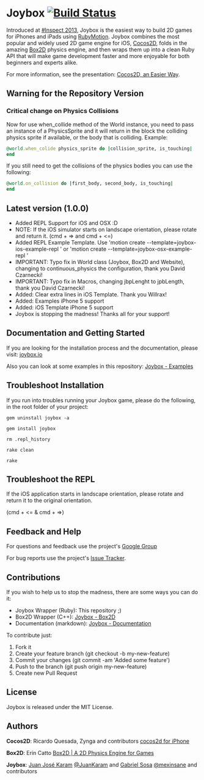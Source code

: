 # Joybox [![Build Status](https://travis-ci.org/rubymotion/Joybox.png?branch=master)](https://travis-ci.org/rubymotion/Joybox)
Introduced at [#Inspect 2013](http://www.rubymotion.com/conference/), Joybox is the easiest way to build 2D games for iPhones and iPads using [RubyMotion](http://www.rubymotion.com/). Joybox combines the most popular and widely used 2D game engine for iOS, [Cocos2D](http://www.cocos2d-iphone.org/), folds in the amazing [Box2D](http://box2d.org/) physics engine, and then wraps them up into a clean Ruby API that will make game development faster and more enjoyable for both beginners and experts alike.

For more information, see the presentation: [Cocos2D, an Easier Way](https://speakerdeck.com/curveberyl/cocos2d-an-easier-way).

## Warning for the Repository Version

### Critical change on Physics Collisions

Now for use when_collide method of the World instance, you need to pass an instance of a PhysicsSprite and it will return in the block the colliding physics sprite if available, or the body that is colliding. Example:

```ruby
@world.when_colide physics_sprite do |collision_sprite, is_touching|
end
```

If you still need to get the collisions of the physics bodies you can use the following:

```ruby
@world.on_collision do |first_body, second_body, is_touching|
end
```

## Latest version (1.0.0)
* Added REPL Support for iOS and OSX :D
* NOTE: If the iOS simulator starts on landscape orientation, please rotate and return it. (cmd + => and cmd + <=)
* Added REPL Example Template. Use 'motion create --template=joybox-ios-example-repl <name>' or 'motion create --template=joybox-osx-example-repl <name>'
* IMPORTANT: Typo fix in World class (Joybox, Box2D and Website), changing to continuous_physics the configuration, thank you David Czarnecki!
* IMPORTANT: Typo fix in Macros, changing jbpLenght to jpbLength, thank you David Czarnecki!
* Added: Clear extra lines in iOS Template. Thank you Willrax!
* Added: Examples iPhone 5 support
* Added: iOS Template iPhone 5 support
* Joybox is stopping the madness! Thanks all for your support!

## Documentation and Getting Started
If you are looking for the installation process and the documentation, please visit: [joybox.io](http://joybox.io)

Also you can look at some examples in this repository: [Joybox - Examples](https://github.com/CurveBeryl/Joybox-Examples)

## Troubleshoot Installation
If you run into troubles running your Joybox game, please do the following, in the root folder of your project:
```
gem uninstall joybox -a

gem install joybox

rm .repl_history

rake clean

rake
```

## Troubleshoot the REPL
If the iOS application starts in landscape orientation, please rotate and return it to the original orientation. 

(cmd + <= & cmd + =>) 


## Feedback and Help
For questions and feedback use the project's [Google Group](https://groups.google.com/forum/?fromgroups#!forum/joybox-wrapper)

For bug reports use the project's [Issue Tracker](https://github.com/rubymotion/Joybox/issues).

## Contributions

If you wish to help us to stop the madness, there are some ways you can do it:

* Joybox Wrapper (Ruby): This repository ;)
* Box2D Wrapper (C++): [Joybox - Box2D](https://github.com/CurveBeryl/Joybox-Box2D)
* Documentation (markdown): [Joybox - Documentation](https://github.com/CurveBeryl/Joybox-Documentation) 

To contribute just:

1. Fork it
2. Create your feature branch (git checkout -b my-new-feature)
3. Commit your changes (git commit -am 'Added some feature')
4. Push to the branch (git push origin my-new-feature)
5. Create new Pull Request

## License

Joybox is released under the MIT License.
 

## Authors

**Cocos2D**: Ricardo Quesada, Zynga and contributors [cocos2d for iPhone](http://www.cocos2d-iphone.org)

**Box2D**: Erin Catto [Box2D | A 2D Physics Engine for Games](http://box2d.org)

**Joybox**: [Juan José Karam](https://github.com/CurveBeryl) [@JuanKaram](https://twitter.com/JuanKaram) and [Gabriel Sosa](https://github.com/mexinsane) [@mexinsane](https://twitter.com/mexinsane) and contributors
